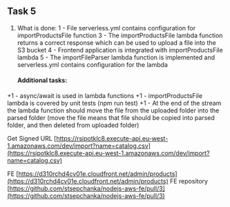 ## Task 5

1. What is done:
1 - File serverless.yml contains configuration for importProductsFile function
3 - The importProductsFile lambda function returns a correct response which can be used to upload a file into the S3 bucket
4 - Frontend application is integrated with importProductsFile lambda
5 - The importFileParser lambda function is implemented and serverless.yml contains configuration for the lambda
  
    #### Additional tasks:
+1 - async/await is used in lambda functions
+1 - importProductsFile lambda is covered by unit tests (npm run test)
+1 - At the end of the stream the lambda function should move the file from the uploaded folder into the parsed folder (move the file means that file should be 
copied into parsed folder, and then deleted from uploaded folder)

Get Signed URL [https://rsipotklc8.execute-api.eu-west-1.amazonaws.com/dev/import?name=catalog.csv](https://rsipotklc8.execute-api.eu-west-1.amazonaws.com/dev/import?name=catalog.csv)

FE [https://d310rchd4cv01e.cloudfront.net/admin/products](https://d310rchd4cv01e.cloudfront.net/admin/products)
FE repository [https://github.com/stsepchanka/nodejs-aws-fe/pull/3](https://github.com/stsepchanka/nodejs-aws-fe/pull/3)